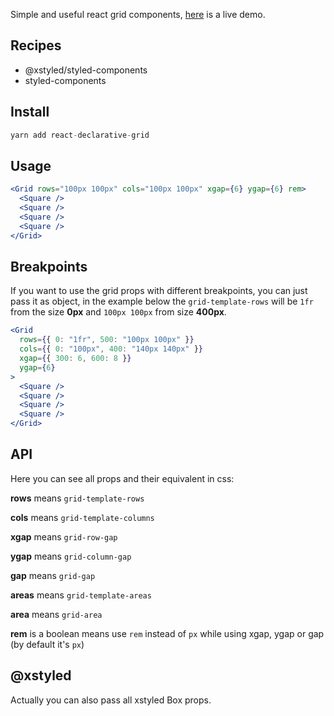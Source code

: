 Simple and useful react grid components, [here](https://codesandbox.io/s/boring-satoshi-xyeqx?file=/src/App.tsx) is a live demo.

## Recipes

- @xstyled/styled-components
- styled-components

## Install

```jsx
yarn add react-declarative-grid
```

## Usage

```jsx
<Grid rows="100px 100px" cols="100px 100px" xgap={6} ygap={6} rem>
  <Square />
  <Square />
  <Square />
  <Square />
</Grid>
```

## Breakpoints

If you want to use the grid props with different breakpoints, you can just pass it as object, in the example below the `grid-template-rows` will be `1fr` from the size **0px** and `100px 100px` from size **400px**.

```jsx
<Grid
  rows={{ 0: "1fr", 500: "100px 100px" }}
  cols={{ 0: "100px", 400: "140px 140px" }}
  xgap={{ 300: 6, 600: 8 }}
  ygap={6}
>
  <Square />
  <Square />
  <Square />
  <Square />
</Grid>
```

## API

Here you can see all props and their equivalent in css:

**rows** means `grid-template-rows`

**cols** means `grid-template-columns`

**xgap** means `grid-row-gap`

**ygap** means `grid-column-gap`

**gap** means `grid-gap`

**areas** means `grid-template-areas`

**area** means `grid-area`

**rem** is a boolean means use `rem` instead of `px` while using xgap, ygap or gap (by default it's `px`)

## @xstyled

Actually you can also pass all xstyled Box props.
